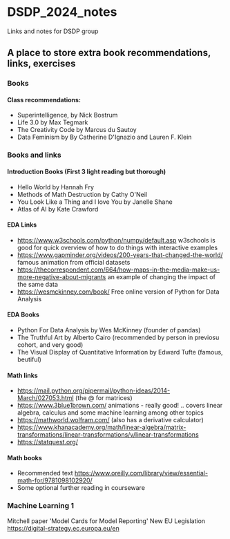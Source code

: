 # DSDP_2024_notes
Links and notes for DSDP group

## A place to store extra book recommendations, links, exercises

### Books
#### Class recommendations:
* Superintelligence, by Nick Bostrum 
* Life 3.0 by Max Tegmark
* The Creativity Code by Marcus du Sautoy
* Data Feminism by By Catherine D'Ignazio and Lauren F. Klein
  
### Books and links
#### Introduction Books (First 3 light reading but thorough)
* Hello World by Hannah Fry
* Methods of Math Destruction by Cathy O'Neil
* You Look Like a Thing and I love You by Janelle Shane
* Atlas of AI by Kate Crawford

#### EDA Links
* https://www.w3schools.com/python/numpy/default.asp w3schools is good for quick overview of how to do things with interactive examples
* https://www.gapminder.org/videos/200-years-that-changed-the-world/ famous animation from official datasets
* https://thecorrespondent.com/664/how-maps-in-the-media-make-us-more-negative-about-migrants an example of changing the impact of the same data
* https://wesmckinney.com/book/ Free online version of Python for Data Analysis

#### EDA Books
* Python For Data Analysis by Wes McKinney (founder of pandas)
* The Truthful Art by Alberto Cairo (recommended by person in previosu cohort, and very good)
* The Visual Display of Quantitative Information by Edward Tufte (famous, beutiful)

#### Math links
* https://mail.python.org/pipermail/python-ideas/2014-March/027053.html (the @ for matrices)
* https://www.3blue1brown.com/ animations - really good! .. covers linear algebra, calculus and some machine learning among other topics
* https://mathworld.wolfram.com/ (also has a derivative calculator)
* https://www.khanacademy.org/math/linear-algebra/matrix-transformations/linear-transformations/v/linear-transformations
* https://statquest.org/ 

#### Math books
* Recommended text https://www.oreilly.com/library/view/essential-math-for/9781098102920/
* Some optional further reading in courseware

### Machine Learning 1
Mitchell paper 'Model Cards for Model Reporting'
New EU Legislation https://digital-strategy.ec.europa.eu/en
